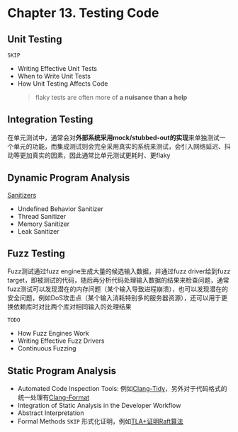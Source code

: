 # Chapter 13. Testing Code

## Unit Testing

`SKIP`

- Writing Effective Unit Tests
- When to Write Unit Tests
- How Unit Testing Affects Code
  > flaky tests are often more of **a nuisance than a help**

## Integration Testing

在单元测试中，通常会对**外部系统采用mock/stubbed-out的实现**来单独测试一个单元的功能，而集成测试则会完全采用真实的系统来测试，会引入网络延迟、抖动等更加真实的因素，因此通常比单元测试更耗时、更flaky

## Dynamic Program Analysis

[Sanitizers](https://github.com/JasonYuchen/notes/blob/master/cpp/sanitizer.md)

- Undefined Behavior Sanitizer
- Thread Sanitizer
- Memory Sanitizer
- Leak Sanitizer

## Fuzz Testing

Fuzz测试通过fuzz engine生成大量的候选输入数据，并通过fuzz driver给到fuzz target，即被测试的代码，随后再分析代码处理输入数据的结果来检查问题，通常fuzz测试可以发现潜在的内存问题（某个输入导致进程崩溃），也可以发现潜在的安全问题，例如DoS攻击点（某个输入消耗特别多的服务器资源），还可以用于更换依赖库时对比两个库对相同输入的处理结果

`TODO`

- How Fuzz Engines Work
- Writing Effective Fuzz Drivers
- Continuous Fuzzing

## Static Program Analysis

- Automated Code Inspection Tools: 例如[Clang-Tidy](https://clang.llvm.org/extra/clang-tidy/)，另外对于代码格式的统一处理有[Clang-Format](https://clang.llvm.org/docs/ClangFormat.html)
- Integration of Static Analysis in the Developer Workflow
- Abstract Interpretation
- Formal Methods
  `SKIP` 形式化证明，例如[TLA+证明Raft算法](https://github.com/ongardie/raft.tla)
